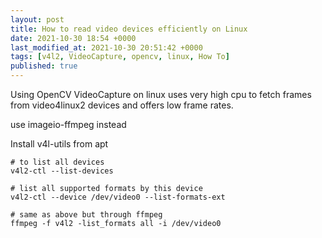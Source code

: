 ```yaml
---
layout: post
title: How to read video devices efficiently on Linux
date: 2021-10-30 18:54 +0000
last_modified_at: 2021-10-30 20:51:42 +0000
tags: [v4l2, VideoCapture, opencv, linux, How To]
published: true
---
```


Using OpenCV VideoCapture on linux uses very high cpu to fetch frames from 
video4linux2 devices and offers low frame rates. 

use imageio-ffmpeg instead

Install v4l-utils from apt

```
# to list all devices
v4l2-ctl --list-devices

# list all supported formats by this device
v4l2-ctl --device /dev/video0 --list-formats-ext

# same as above but through ffmpeg
ffmpeg -f v4l2 -list_formats all -i /dev/video0
```

